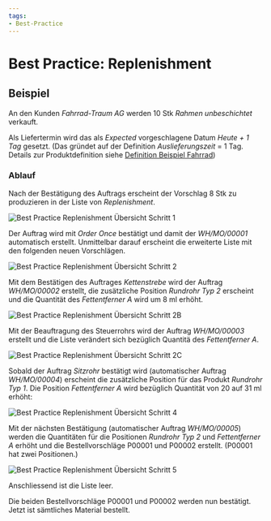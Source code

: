 ```yaml
---
tags:
- Best-Practice
---
```

# Best Practice: Replenishment

## Beispiel

An den Kunden *Fahrrad-Traum AG* werden 10 Stk *Rahmen unbeschichtet* verkauft.

Als Liefertermin wird das als *Expected* vorgeschlagene Datum *Heute + 1 Tag* gesetzt. (Das gründet auf der Definition *Auslieferungszeit* = 1 Tag. Details zur Produktdefinition siehe [Definition Beispiel Fahrrad](Best-Practice-Definition-Beispiel-Fahrrad.md))

### Ablauf

Nach der Bestätigung des Auftrags erscheint der Vorschlag 8 Stk zu produzieren in der Liste von *Replenishment*.

![Best Practice Replenishment Übersicht Schritt 1](assets/Best%20Practice%20Replenishment%20%C3%9Cbersicht%20Schritt%201.svg)

Der Auftrag wird mit *Order Once* bestätigt und damit der *WH/MO/00001* automatisch erstellt. Unmittelbar darauf erscheint die erweiterte Liste mit den folgenden neuen Vorschlägen.

![Best Practice Replenishment Übersicht Schritt 2](assets/Best%20Practice%20Replenishment%20%C3%9Cbersicht%20Schritt%202.svg)

Mit dem Bestätigen des Auftrages *Kettenstrebe* wird der Auftrag *WH/MO/00002* erstellt, die  zusätzliche Position *Rundrohr Typ 2* erscheint und die Quantität des *Fettentferner A* wird um 8 ml erhöht.

![Best Practice Replenishment Übersicht Schritt 2B](assets/Best%20Practice%20Replenishment%20%C3%9Cbersicht%20Schritt%202B.svg)

Mit der Beauftragung des Steuerrohrs wird der Auftrag *WH/MO/00003* erstellt und die Liste verändert sich bezüglich Quantitä des *Fettentferner A*.

![Best Practice Replenishment Übersicht Schritt 2C](assets/Best%20Practice%20Replenishment%20%C3%9Cbersicht%20Schritt%202C.svg)

Sobald der Auftrag *Sitzrohr* bestätigt wird (automatischer Auftrag *WH/MO/00004*) erscheint die zusätzliche Position für das Produkt *Rundrohr Typ 1*. Die Position *Fettentferner A* wird bezüglich Quantität von 20 auf 31 ml erhöht:

![Best Practice Replenishment Übersicht Schritt 4](assets/Best%20Practice%20Replenishment%20%C3%9Cbersicht%20Schritt%204.svg)

Mit der nächsten Bestätigung (automatischer Auftrag *WH/MO/00005*) werden die Quantitäten für die Positionen *Rundrohr Typ 2* und *Fettentferner A* erhöht und die Bestellvorschläge P00001 und P00002 erstellt. (P00001 hat zwei Positionen.)

![Best Practice Replenishment Übersicht Schritt 5](assets/Best%20Practice%20Replenishment%20%C3%9Cbersicht%20Schritt%205.svg)

Anschliessend ist die Liste leer.

Die beiden Bestellvorschläge P00001 und P00002 werden nun bestätigt. Jetzt ist sämtliches Material bestellt.